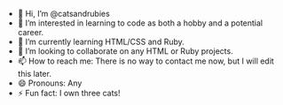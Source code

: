 - 👋 Hi, I’m @catsandrubies
- 👀 I’m interested in learning to code as both a hobby and a potential career.
- 🌱 I’m currently learning HTML/CSS and Ruby.
- 💞️ I’m looking to collaborate on any HTML or Ruby projects.
- 📫 How to reach me: There is no way to contact me now, but I will edit this later.
- 😄 Pronouns: Any
- ⚡ Fun fact: I own three cats!

<!---
catsandrubies/catsandrubies is a ✨ special ✨ repository because its `README.md` (this file) appears on your GitHub profile.
You can click the Preview link to take a look at your changes.
--->
